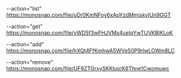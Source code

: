 --action="list"
https://monosnap.com/file/uDr0KmNFoy6xApYzdMmjskyIUn9GGT

--action="get"
https://monosnap.com/file/yWD5f3wFHJVMs4ueIpYwTUVKBlKLoK

--action="add"
https://monosnap.com/file/hXQt4FfKmhwA5WVe50P9rlwLOWm8LC

--action="remove"
https://monosnap.com/file/UF9ZTGrxySKKtujcK6Thne1Cwomuwc